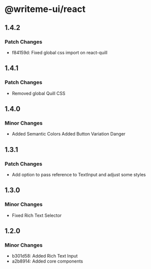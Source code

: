 # @writeme-ui/react

## 1.4.2

### Patch Changes

- f84159d: Fixed global css import on react-quill

## 1.4.1

### Patch Changes

- Removed global Quill CSS

## 1.4.0

### Minor Changes

- Added Semantic Colors
  Added Button Variation Danger

## 1.3.1

### Patch Changes

- Add option to pass reference to TextInput and adjust some styles

## 1.3.0

### Minor Changes

- Fixed Rich Text Selector

## 1.2.0

### Minor Changes

- b301d58: Added Rich Text Input
- a2b8914: Added core components
